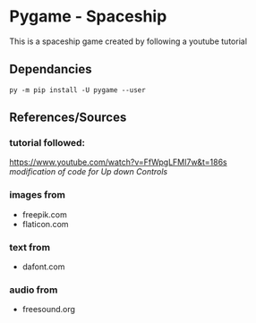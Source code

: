# Pygame - Spaceship  
This is a spaceship game created by following a youtube tutorial

## Dependancies
`py -m pip install -U pygame --user`


## References/Sources
### tutorial followed:
https://www.youtube.com/watch?v=FfWpgLFMI7w&t=186s  
*modification of code for Up down Controls*

### images from 
- freepik.com 
- flaticon.com

### text from 
- dafont.com

### audio from
- freesound.org


